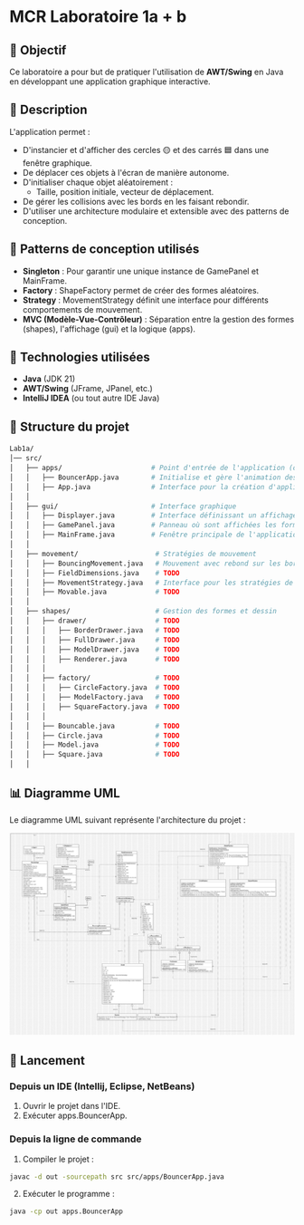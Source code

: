 # MCR Laboratoire 1a + b

## 📌 Objectif
Ce laboratoire a pour but de pratiquer l'utilisation de **AWT/Swing** en Java en développant une application graphique interactive.

## 📝 Description
L'application permet :
* D'instancier et d'afficher des cercles 🟡 et des carrés 🟦 dans une fenêtre graphique.
* De déplacer ces objets à l'écran de manière autonome.
* D'initialiser chaque objet aléatoirement :
  * Taille, position initiale, vecteur de déplacement.
* De gérer les collisions avec les bords en les faisant rebondir.
* D'utiliser une architecture modulaire et extensible avec des patterns de conception.

## 🎯 Patterns de conception utilisés
* **Singleton** : Pour garantir une unique instance de GamePanel et MainFrame.
* **Factory** : ShapeFactory permet de créer des formes aléatoires.
* **Strategy** : MovementStrategy définit une interface pour différents comportements de mouvement.
* **MVC (Modèle-Vue-Contrôleur)** : Séparation entre la gestion des formes (shapes), l'affichage (gui) et la logique (apps).

## 🔧 Technologies utilisées
- **Java** (JDK 21)
- **AWT/Swing** (JFrame, JPanel, etc.)
- **IntelliJ IDEA** (ou tout autre IDE Java)

## 📂 Structure du projet
```bash
Lab1a/
│── src/
│   ├── apps/                      # Point d'entrée de l'application (ou des applications)
│   │   ├── BouncerApp.java        # Initialise et gère l'animation des formes
│   │   ├── App.java               # Interface pour la création d'applications intéragissant avec l'interface graphique
│   │
│   ├── gui/                       # Interface graphique
│   │   ├── Displayer.java         # Interface définissant un affichage graphique
│   │   ├── GamePanel.java         # Panneau où sont affichées les formes (Singleton)
│   │   ├── MainFrame.java         # Fenêtre principale de l'application (Singleton)
│   │
│   ├── movement/                   # Stratégies de mouvement
│   │   ├── BouncingMovement.java   # Mouvement avec rebond sur les bords
│   │   ├── FieldDimensions.java    # TODO
│   │   ├── MovementStrategy.java   # Interface pour les stratégies de mouvement
│   │   ├── Movable.java            # TODO
│   │
│   ├── shapes/                     # Gestion des formes et dessin
│   │   ├── drawer/                 # TODO
│   │   │   ├── BorderDrawer.java   # TODO
│   │   │   ├── FullDrawer.java     # TODO
│   │   │   ├── ModelDrawer.java    # TODO
│   │   │   ├── Renderer.java       # TODO
│   │   │
│   │   ├── factory/                # TODO
│   │   │   ├── CircleFactory.java  # TODO
│   │   │   ├── ModelFactory.java   # TODO
│   │   │   ├── SquareFactory.java  # TODO
│   │   │
│   │   ├── Bouncable.java          # TODO
│   │   ├── Circle.java             # TODO
│   │   ├── Model.java              # TODO
│   │   ├── Square.java             # TODO
│   │
```

## 📊 Diagramme UML
Le diagramme UML suivant représente l'architecture du projet :

![Diagramme UML](ressources/Labo1.jpg)

## 🚀 Lancement
### Depuis un IDE (Intellij, Eclipse, NetBeans)
1. Ouvrir le projet dans l'IDE.
2. Exécuter apps.BouncerApp.
### Depuis la ligne de commande
1. Compiler le projet :
```bash 
javac -d out -sourcepath src src/apps/BouncerApp.java
```

2. Exécuter le programme :
```bash
java -cp out apps.BouncerApp
````